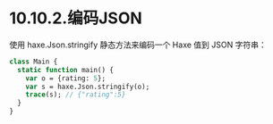 # 10.10.2.编码JSON

使用 haxe.Json.stringify 静态方法来编码一个 Haxe 值到 JSON 字符串：

```haxe
class Main {
  static function main() {
    var o = {rating: 5};
    var s = haxe.Json.stringify(o);
    trace(s); // {"rating":5}
  }
}
```

